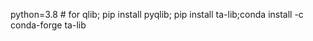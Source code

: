 
python=3.8 # for qlib; pip install pyqlib; pip install ta-lib;conda install -c conda-forge ta-lib

